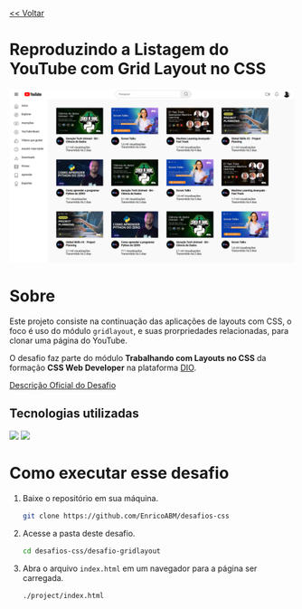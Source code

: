 [<< Voltar](/README.md)

# Reproduzindo a Listagem do YouTube com Grid Layout no CSS

<div align="center">
    <img src="docs/website-Print.png" alt="Print do website" width="800px">
</div>


# Sobre
Este projeto consiste na continuação das aplicações de layouts com CSS, o foco é uso do módulo `gridlayout`, e suas prorpriedades relacionadas, para clonar uma página do YouTube. 

O desafio faz parte do módulo **Trabalhando com Layouts no CSS** da formação **CSS Web Developer** na plataforma [DIO](https://www.dio.me/).

[Descrição Oficial do Desafio](https://www.figma.com/design/KknwioExyqKD3D2eSVFrcW/Desafio-Grid---DIO?node-id=1-2&node-type=frame&t=9v38cjXpyNIgpxJW-0)

## Tecnologias utilizadas

<img width='50' src="https://cdn.jsdelivr.net/gh/devicons/devicon@latest/icons/html5/html5-original.svg" />
<img width='50' src="https://cdn.jsdelivr.net/gh/devicons/devicon@latest/icons/css3/css3-original.svg" /> 

# Como executar esse desafio

1. Baixe o repositório em sua máquina.
    ```bash
    git clone https://github.com/EnricoABM/desafios-css
    ```

2. Acesse a pasta deste desafio.
    ```bash
    cd desafios-css/desafio-gridlayout
    ```

3. Abra o arquivo `index.html` em um navegador para a página ser carregada.
    ```bash
    ./project/index.html
    ```
